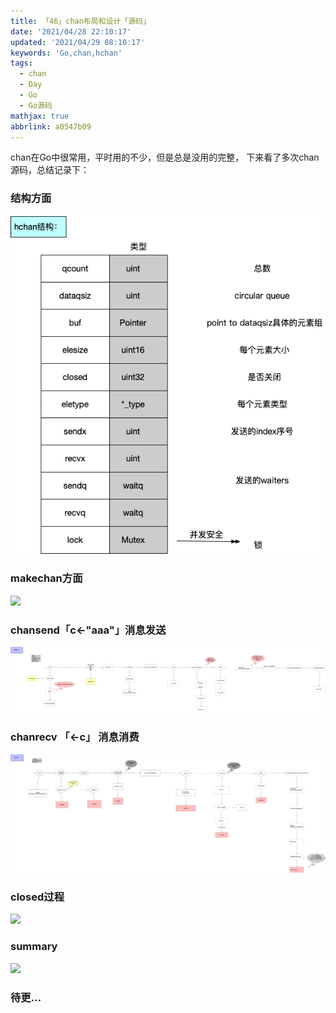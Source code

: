 ```yaml
---
title: 「46」chan布局和设计「源码」
date: '2021/04/28 22:10:17'
updated: '2021/04/29 08:10:17'
keywords: 'Go,chan,hchan'
tags:
  - chan
  - Day
  - Go
  - Go源码
mathjax: true
abbrlink: a0547b09
---
```


chan在Go中很常用，平时用的不少，但是总是没用的完整，
下来看了多次chan源码，总结记录下：

### 结构方面

![](https://raw.githubusercontent.com/crab21/Images/master/Canvas%201.png)

<!--more-->

### makechan方面

![](https://raw.githubusercontent.com/crab21/Images/master/makechan.png)

### chansend「c<-"aaa"」消息发送

![](https://raw.githubusercontent.com/crab21/Images/master/chansend.png)


### chanrecv 「<-c」 消息消费


![](https://raw.githubusercontent.com/crab21/Images/master/chanrecv.png)

### closed过程

![](https://raw.githubusercontent.com/crab21/Images/master/closed.png)

### summary

![](https://raw.githubusercontent.com/crab21/Images/master/summary.png)

### 待更...